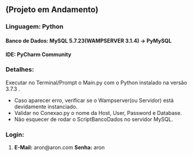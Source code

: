  
 <h2>(Projeto em Andamento)</h2>
 
 <h3>Linguagem: Python</h3>

 <h4>Banco de Dados: MySQL 5.7.23(WAMPSERVER 3.1.4) -> PyMySQL</h4>

 <h4>IDE: PyCharm Community</h4>
 
 <h3>Detalhes:</h3>
 
 Executar no Terminal/Prompt o Main.py com o Python instalado na versão 3.7.3 .

 <ul>
  <li>Caso aparecer erro, verificar se o Wampserver(ou  Servidor) está devidamente instanciado.</li>

  <li>Validar no Conexao.py o nome da Host, User, Password e Database.</li>
  <li>Não esquecer de rodar o ScriptBancoDados no servidor MySQL.</li>
  </ul>

<h3>Login:</h3>
  <ol>
    
  <li>
	<strong>E-Mail:</strong> aron@aron.com
	<strong>Senha:</strong> aron</li>

